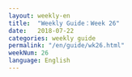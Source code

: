 ```yaml
---
layout: weekly-en
title:  "Weekly Guide：Week 26"
date:   2018-07-22
categories: weekly guide
permalink: "/en/guide/wk26.html"
weekNum: 26
language: English
---
```

